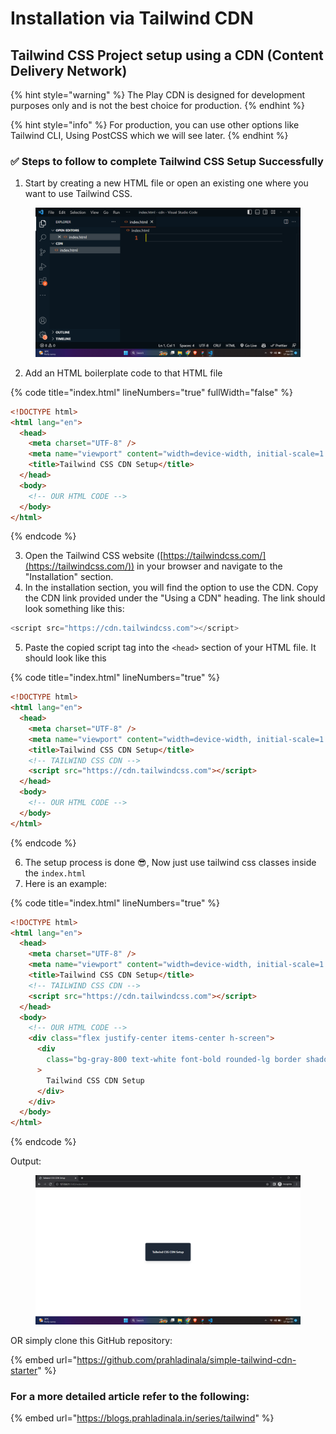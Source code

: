 # Installation via Tailwind CDN

## Tailwind CSS Project setup using a CDN (Content Delivery Network)

{% hint style="warning" %}
The Play CDN is designed for development purposes only and is not the best choice for production.
{% endhint %}

{% hint style="info" %}
For production, you can use other options like Tailwind CLI, Using PostCSS which we will see later.
{% endhint %}

### ✅ Steps to follow to complete Tailwind CSS Setup Successfully

1. Start by creating a new HTML file or open an existing one where you want to use Tailwind CSS.

<figure><img src="../.gitbook/assets/image (10).png" alt=""><figcaption></figcaption></figure>

2. Add an HTML boilerplate code to that HTML file

{% code title="index.html" lineNumbers="true" fullWidth="false" %}
```html
<!DOCTYPE html>
<html lang="en">
  <head>
    <meta charset="UTF-8" />
    <meta name="viewport" content="width=device-width, initial-scale=1.0" />
    <title>Tailwind CSS CDN Setup</title>
  </head>
  <body>
    <!-- OUR HTML CODE -->
  </body>
</html>
```
{% endcode %}

3. Open the Tailwind CSS website ([https://tailwindcss.com/](https://tailwindcss.com/)) in your browser and navigate to the "Installation" section.
4. In the installation section, you will find the option to use the CDN. Copy the CDN link provided under the "Using a CDN" heading. The link should look something like this:

```javascript
<script src="https://cdn.tailwindcss.com"></script>
```

5. Paste the copied script tag into the `<head>` section of your HTML file. It should look like this

{% code title="index.html" lineNumbers="true" %}
```html
<!DOCTYPE html>
<html lang="en">
  <head>
    <meta charset="UTF-8" />
    <meta name="viewport" content="width=device-width, initial-scale=1.0" />
    <title>Tailwind CSS CDN Setup</title>
    <!-- TAILWIND CSS CDN -->
    <script src="https://cdn.tailwindcss.com"></script>
  </head>
  <body>
    <!-- OUR HTML CODE -->
  </body>
</html>
```
{% endcode %}

6. The setup process is done 😎, Now just use tailwind css classes inside the `index.html`
7. Here is an example:

{% code title="index.html" lineNumbers="true" %}
```html
<!DOCTYPE html>
<html lang="en">
  <head>
    <meta charset="UTF-8" />
    <meta name="viewport" content="width=device-width, initial-scale=1.0" />
    <title>Tailwind CSS CDN Setup</title>
    <!-- TAILWIND CSS CDN -->
    <script src="https://cdn.tailwindcss.com"></script>
  </head>
  <body>
    <!-- OUR HTML CODE -->
    <div class="flex justify-center items-center h-screen">
      <div
        class="bg-gray-800 text-white font-bold rounded-lg border shadow-lg p-10"
      >
        Tailwind CSS CDN Setup
      </div>
    </div>
  </body>
</html>
```
{% endcode %}

Output:

<figure><img src="../.gitbook/assets/image (3).png" alt=""><figcaption></figcaption></figure>

OR simply clone this GitHub repository:

{% embed url="https://github.com/prahladinala/simple-tailwind-cdn-starter" %}

### For a more detailed article refer to the following:

{% embed url="https://blogs.prahladinala.in/series/tailwind" %}
